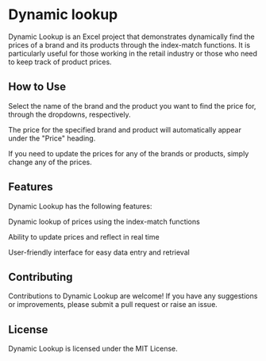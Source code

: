 # **Dynamic lookup**

Dynamic Lookup is an Excel project that demonstrates dynamically find the prices of a brand and its products through the index-match functions. It is particularly useful for those working in the retail industry or those who need to keep track of product prices.

## **How to Use**

Select the name of the brand and the product you want to find the price for, through the dropdowns, respectively.

The price for the specified brand and product will automatically appear under the "Price" heading.

If you need to update the prices for any of the brands or products, simply change any of the prices.

## **Features**
Dynamic Lookup has the following features:

Dynamic lookup of prices using the index-match functions

Ability to update prices and reflect in real time

User-friendly interface for easy data entry and retrieval

## **Contributing**
Contributions to Dynamic Lookup are welcome! If you have any suggestions or improvements, please submit a pull request or raise an issue.

## **License**
Dynamic Lookup is licensed under the MIT License.








